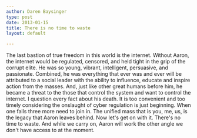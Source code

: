 ```yaml
---
author: Daren Baysinger
type: post
date: 2013-01-15
title: There is no time to waste
layout: default

---
```


The last bastion of true freedom in this world is the internet. Without Aaron, the internet would be regulated, censored, and held tight in the grip of the corrupt elite. He was so young, vibrant, intelligent, persuasive, and passionate. Combined, he was everything that ever was and ever will be attributed to a social leader with the ability to influence, educate and inspire action from the masses. And, just like other great humans before him, he became a threat to the those that control the system and want to control the internet. I question every fact about his death. It is too convenient and too timely considering the onslaught of cyber regulation is just beginning. When one falls three more need to join in. The unified mass that is you, me, us, is the legacy that Aaron leaves behind. Now let's get on with it. There's no time to waste. And while we carry on, Aaron will work the other angle we don't have access to at the moment.

